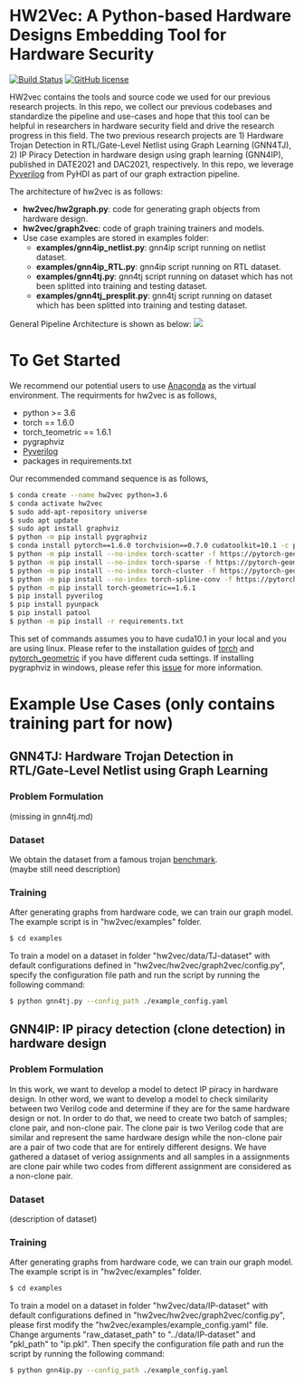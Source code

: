 # HW2Vec: A Python-based Hardware Designs Embedding Tool for Hardware Security
[![Build Status](https://travis-ci.com/louisccc/hw2vec.svg?branch=master)](https://travis-ci.com/github/louisccc/hw2vec) [![GitHub license](https://img.shields.io/github/license/Sujit-O/pykg2vec.svg)](https://github.com/Sujit-O/pykg2vec/blob/master/LICENSE)

HW2vec contains the tools and source code we used for our previous research projects. In this repo, we collect our previous codebases and standardize the pipeline and use-cases and hope that this tool can be helpful in researchers in hardware security field and drive the research progress in this field. The two previous research projects are 1) Hardware Trojan Detection in RTL/Gate-Level Netlist using Graph Learning (GNN4TJ), 2) IP Piracy Detection in hardware design using graph learning (GNN4IP), published in DATE2021 and DAC2021, respectively. In this repo, we leverage [Pyverilog](https://github.com/PyHDI/Pyverilog) from PyHDI as part of our graph extraction pipeline.

The architecture of hw2vec is as follows:
- **hw2vec/hw2graph.py**: code for generating graph objects from hardware design.
- **hw2vec/graph2vec**: code of graph training trainers and models.
- Use case examples are stored in examples folder:<br>
  - **examples/gnn4ip_netlist.py**: gnn4ip script running on netlist dataset.
  - **examples/gnn4ip_RTL.py**: gnn4ip script running on RTL dataset.
  - **examples/gnn4tj.py**: gnn4tj script running on dataset which has not been splitted into training and testing dataset.
  - **examples/gnn4tj_presplit.py**: gnn4tj script running on dataset which has been splitted into training and testing dataset.

General Pipeline Architecture is shown as below:
![](https://github.com/louisccc/hw2vec/blob/master/figures/pipeline.png?raw=true)

# To Get Started
We recommend our potential users to use [Anaconda](https://www.anaconda.com/) as the virtual environment. The requirments for hw2vec is as follows,
- python >= 3.6 
- torch == 1.6.0
- torch_teometric == 1.6.1
- pygraphviz
- [Pyverilog](https://github.com/PyHDI/Pyverilog)
- packages in requirements.txt

Our recommended command sequence is as follows, 
```sh
$ conda create --name hw2vec python=3.6
$ conda activate hw2vec
$ sudo add-apt-repository universe
$ sudo apt update
$ sudo apt install graphviz
$ python -m pip install pygraphviz
$ conda install pytorch==1.6.0 torchvision==0.7.0 cudatoolkit=10.1 -c pytorch
$ python -m pip install --no-index torch-scatter -f https://pytorch-geometric.com/whl/torch-1.6.0+cu101.html
$ python -m pip install --no-index torch-sparse -f https://pytorch-geometric.com/whl/torch-1.6.0+cu101.html
$ python -m pip install --no-index torch-cluster -f https://pytorch-geometric.com/whl/torch-1.6.0+cu101.html
$ python -m pip install --no-index torch-spline-conv -f https://pytorch-geometric.com/whl/torch-1.6.0+cu101.html
$ python -m pip install torch-geometric==1.6.1
$ pip install pyverilog
$ pip install pyunpack
$ pip install patool
$ python -m pip install -r requirements.txt
```
This set of commands assumes you to have cuda10.1 in your local and you are using linux. Please refer to the installation guides of [torch](https://pytorch.org/) and [pytorch_geometric](https://pytorch-geometric.readthedocs.io/en/latest/notes/installation.html) if you have different cuda settings. If installing pygraphviz in windows, please refer this [issue](https://github.com/pygraphviz/pygraphviz/issues/58) for more information.

# Example Use Cases (only contains training part for now)
## GNN4TJ: Hardware Trojan Detection in RTL/Gate-Level Netlist using Graph Learning
### Problem Formulation
(missing in gnn4tj.md)

### Dataset
We obtain the dataset from a famous trojan [benchmark](https://www.trust-hub.org/benchmarks/trojan). <br>
(maybe still need description)

### Training
After generating graphs from hardware code, we can train our graph model. The example script is in "hw2vec/examples" folder.
```sh
$ cd examples
```
To train a model on a dataset in folder "hw2vec/data/TJ-dataset" with default configurations defined in "hw2vec/hw2vec/graph2vec/config.py", specify the configuration file path and run the script by running the following command:
```sh
$ python gnn4tj.py --config_path ./example_config.yaml
```

## GNN4IP: IP piracy detection (clone detection) in hardware design
### Problem Formulation
In this work, we want to develop a model to detect IP piracy in hardware design. In other word, we want to develop a model to check similarity between two Verilog code and determine if they are for the same hardware design or not. In order to do that, we need to create two batch of samples; clone pair, and non-clone pair. The clone pair is two Verilog code that are similar and represent the same hardware design while the non-clone pair are a pair of two code that are for entirely different designs. We have gathered a dataset of veriog assignments and all samples in a assignments are clone pair while two codes from different assignment are considered as a non-clone pair.

### Dataset
(description of dataset)

### Training
After generating graphs from hardware code, we can train our graph model. The example script is in "hw2vec/examples" folder.
```sh
$ cd examples
```
To train a model on a dataset in folder "hw2vec/data/IP-dataset" with default configurations defined in "hw2vec/hw2vec/graph2vec/config.py", please first modify the "hw2vec/examples/example_config.yaml" file. Change arguments "raw_dataset_path" to "../data/IP-dataset" and "pkl_path" to "ip.pkl". Then specify the configuration file path and run the script by running the following command:
```sh
$ python gnn4ip.py --config_path ./example_config.yaml
```
